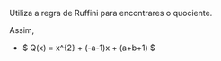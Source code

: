 Utiliza a regra de Ruffini para encontrares o quociente. 

Assim, 

 - $ Q(x) = x^{2} + (-a-1)x + (a+b+1) $ 
